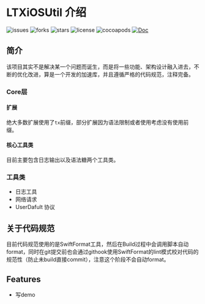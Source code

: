 # LTXiOSUtil 介绍

![issues](https://img.shields.io/github/issues/Coder-Star/LTXiOSUtils)
![forks](https://img.shields.io/github/forks/Coder-Star/LTXiOSUtils)
![stars](https://img.shields.io/github/stars/Coder-Star/LTXiOSUtils)
![license](https://img.shields.io/github/license/Coder-Star/LTXiOSUtils)
![cocoapods](https://img.shields.io/cocoapods/v/LTXiOSUtils)
[![Doc](https://img.shields.io/badge/doc-https%3A%2F%2Fcoder--star.github.io%2FLTXiOSUtils-lightgrey)](https://coder-star.github.io/LTXiOSUtils/)

## 简介

该项目其实不是解决某一个问题而诞生，而是将一些功能、架构设计融入进去，不断的优化改进，算是一个开发的加速库，并且遵循严格的代码规范，注释完备。

### Core层

#### 扩展
绝大多数扩展使用了`tx`前缀，部分扩展因为语法限制或者使用考虑没有使用前缀。
#### 核心工具类
目前主要包含日志输出以及语法糖两个工具类。

### 工具类

- 日志工具
- 网络请求
- UserDafult 协议

## 关于代码规范
目前代码规范使用的是SwiftFormat工具，然后在Build过程中会调用脚本自动format，同时在git提交前也会通过githook使用SwiftFormat的lint模式校对代码的规范性（防止未build直接commit），注意这个阶段不会自动format。

## Features
- 写demo
